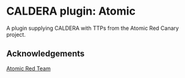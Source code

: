 # CALDERA plugin: Atomic

A plugin supplying CALDERA with TTPs from the Atomic Red Canary project.

## Acknowledgements

[Atomic Red Team](https://github.com/redcanaryco/atomic-red-team)

